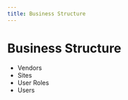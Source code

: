 ```yaml
---
title: Business Structure
---
```


# Business Structure

- Vendors
- Sites
- User Roles
- Users
